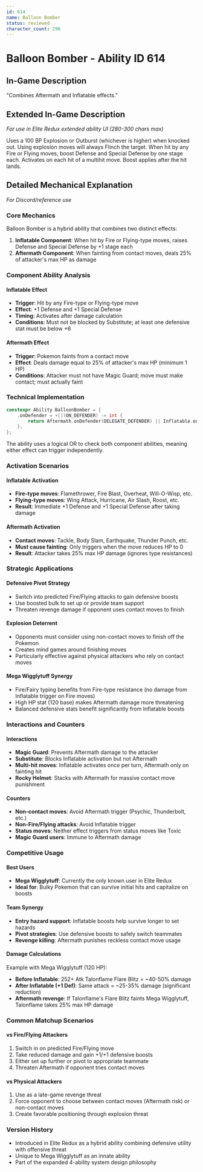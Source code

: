 ```yaml
---
id: 614
name: Balloon Bomber
status: reviewed
character_count: 296
---
```


# Balloon Bomber - Ability ID 614

## In-Game Description
"Combines Aftermath and Inflatable effects."

## Extended In-Game Description
*For use in Elite Redux extended ability UI (280-300 chars max)*

Uses a 100 BP Explosion or Outburst (whichever is higher) when knocked out. Using explosion moves will always Flinch the target. When hit by any Fire or Flying moves, boost Defense and Special Defense by one stage each. Activates on each hit of a multihit move. Boost applies after the hit lands.

## Detailed Mechanical Explanation
*For Discord/reference use*

### Core Mechanics
Balloon Bomber is a hybrid ability that combines two distinct effects:
1. **Inflatable Component**: When hit by Fire or Flying-type moves, raises Defense and Special Defense by +1 stage each
2. **Aftermath Component**: When fainting from contact moves, deals 25% of attacker's max HP as damage

### Component Ability Analysis

#### Inflatable Effect
- **Trigger**: Hit by any Fire-type or Flying-type move
- **Effect**: +1 Defense and +1 Special Defense
- **Timing**: Activates after damage calculation
- **Conditions**: Must not be blocked by Substitute; at least one defensive stat must be below +6

#### Aftermath Effect  
- **Trigger**: Pokemon faints from a contact move
- **Effect**: Deals damage equal to 25% of attacker's max HP (minimum 1 HP)
- **Conditions**: Attacker must not have Magic Guard; move must make contact; must actually faint

### Technical Implementation
```cpp
constexpr Ability BalloonBomber = {
    .onDefender = +[](ON_DEFENDER) -> int { 
        return Aftermath.onDefender(DELEGATE_DEFENDER) || Inflatable.onDefender(DELEGATE_DEFENDER); 
    },
};
```

The ability uses a logical OR to check both component abilities, meaning either effect can trigger independently.

### Activation Scenarios

#### Inflatable Activation
- **Fire-type moves**: Flamethrower, Fire Blast, Overheat, Will-O-Wisp, etc.
- **Flying-type moves**: Wing Attack, Hurricane, Air Slash, Roost, etc.
- **Result**: Immediate +1 Defense and +1 Special Defense after taking damage

#### Aftermath Activation
- **Contact moves**: Tackle, Body Slam, Earthquake, Thunder Punch, etc.
- **Must cause fainting**: Only triggers when the move reduces HP to 0
- **Result**: Attacker takes 25% max HP damage (ignores type resistances)

### Strategic Applications

#### Defensive Pivot Strategy
- Switch into predicted Fire/Flying attacks to gain defensive boosts
- Use boosted bulk to set up or provide team support
- Threaten revenge damage if opponent uses contact moves to finish

#### Explosion Deterrent
- Opponents must consider using non-contact moves to finish off the Pokemon
- Creates mind games around finishing moves
- Particularly effective against physical attackers who rely on contact moves

#### Mega Wigglytuff Synergy
- Fire/Fairy typing benefits from Fire-type resistance (no damage from Inflatable trigger on Fire moves)
- High HP stat (120 base) makes Aftermath damage more threatening
- Balanced defensive stats benefit significantly from Inflatable boosts

### Interactions and Counters

#### Interactions
- **Magic Guard**: Prevents Aftermath damage to the attacker
- **Substitute**: Blocks Inflatable activation but not Aftermath
- **Multi-hit moves**: Inflatable activates once per turn, Aftermath only on fainting hit
- **Rocky Helmet**: Stacks with Aftermath for massive contact move punishment

#### Counters
- **Non-contact moves**: Avoid Aftermath trigger (Psychic, Thunderbolt, etc.)
- **Non-Fire/Flying attacks**: Avoid Inflatable trigger
- **Status moves**: Neither effect triggers from status moves like Toxic
- **Magic Guard users**: Immune to Aftermath damage

### Competitive Usage

#### Best Users
- **Mega Wigglytuff**: Currently the only known user in Elite Redux
- **Ideal for**: Bulky Pokemon that can survive initial hits and capitalize on boosts

#### Team Synergy
- **Entry hazard support**: Inflatable boosts help survive longer to set hazards
- **Pivot strategies**: Use defensive boosts to safely switch teammates
- **Revenge killing**: Aftermath punishes reckless contact move usage

#### Damage Calculations
Example with Mega Wigglytuff (120 HP):
- **Before Inflatable**: 252+ Atk Talonflame Flare Blitz = ~40-50% damage
- **After Inflatable (+1 Def)**: Same attack = ~25-35% damage (significant reduction)
- **Aftermath revenge**: If Talonflame's Flare Blitz faints Mega Wigglytuff, Talonflame takes 25% max HP damage

### Common Matchup Scenarios

#### vs Fire/Flying Attackers
1. Switch in on predicted Fire/Flying move
2. Take reduced damage and gain +1/+1 defensive boosts
3. Either set up further or pivot to appropriate teammate
4. Threaten Aftermath if opponent tries contact moves

#### vs Physical Attackers
1. Use as a late-game revenge threat
2. Force opponent to choose between contact moves (Aftermath risk) or non-contact moves
3. Create favorable positioning through explosion threat

### Version History
- Introduced in Elite Redux as a hybrid ability combining defensive utility with offensive threat
- Unique to Mega Wigglytuff as an innate ability
- Part of the expanded 4-ability system design philosophy